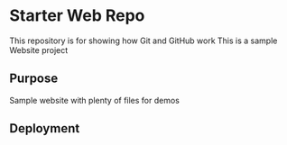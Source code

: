 # Starter Web Repo

This repository is for showing how Git and GitHub work
This is a sample Website project

## Purpose

Sample website with plenty of files for demos

## Deployment

